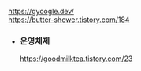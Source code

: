 https://gyoogle.dev/   
https://butter-shower.tistory.com/184

- ### 운영체제
  https://goodmilktea.tistory.com/23
